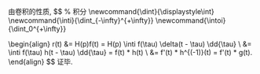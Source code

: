 由卷积的性质,
$$
% 积分
\newcommand{\dint}{\displaystyle\int}
\newcommand{\inti}{\dint_{-\infty}^{+\infty}}
\newcommand{\intoi}{\dint_0^{+\infty}}

\begin{align}
r(t) &= H(p)f(t)
= H(p) \inti f(\tau) \delta(t - \tau) \dd{\tau}
\\
&= \inti f(\tau) h(t - \tau) \dd{\tau}
= f(t) * h(t)
\\
&= f'(t) * h^{(-1)}(t)
= f'(t) * g(t).
\end{align}
$$
证毕.
